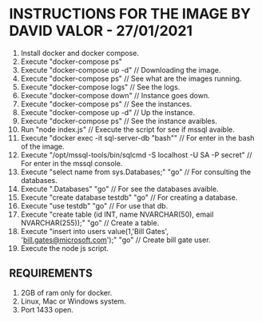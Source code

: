 # INSTRUCTIONS FOR THE IMAGE BY DAVID VALOR - 27/01/2021

1. Install docker and docker compose.
2. Execute "docker-compose ps"
3. Execute "docker-compose up -d" // Downloading the image.
4. Execute "docker-compose ps" // See what are the images running.
5. Execute "docker-compose logs" // See the logs.
6. Execute "docker-compose down" // Instance goes down.
7. Execute "docker-compose ps" // See the instances.
8. Execute "docker-compose up -d" // Up the instance.
9. Execute "docker-compose ps" // See the instance avaibles.
10. Run "node index.js" // Execute the script for see if mssql avaible.
11. Execute "docker exec -it sql-server-db "bash"" // For enter in the bash of the image.
12. Execute "/opt/mssql-tools/bin/sqlcmd -S localhost -U SA -P secret" // For enter in the mssql console.
13. Execute "select name from sys.Databases;" "go" // For consulting the databases.
14. Execute ".Databases" "go" // For see the databases avaible.
15. Execute "create database testdb" "go" // For creating a database.
16. Execute "use testdb" "go" // For use that db.
17. Execute "create table (id INT, name NVARCHAR(50), email NVARCHAR(255));" "go" // Create a table.
18. Execute "insert into users value(1,'Bill Gates', 'bill.gates@microsoft.com');" "go" // Create bill gate user.
19. Execute the node js script.


## REQUIREMENTS

1. 2GB of ram only for docker.
2. Linux, Mac or Windows system.
3. Port 1433 open.
